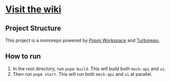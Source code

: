 # [Visit the wiki](https://github.com/Carepatron/Carepatron-Test-Full/wiki)

## Project Structure

This project is a monorepo powered by [Pnpm Workspace](https://pnpm.io/workspaces) and [Turborepo](https://turbo.build/).

## How to run

1. In the root directory, run `pnpm build`. This will build both `mock-api` and `ui`.
2. Then run `pnpm start`. This will run both `mock-api` and `ui` at parallel.
